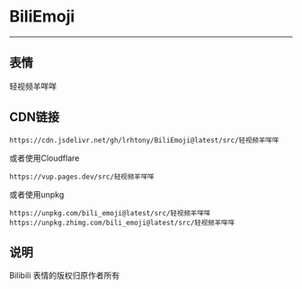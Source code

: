 # BiliEmoji
---
## 表情
轻视频羊咩咩
## CDN链接
```
https://cdn.jsdelivr.net/gh/lrhtony/BiliEmoji@latest/src/轻视频羊咩咩
```
或者使用Cloudflare
```
https://vup.pages.dev/src/轻视频羊咩咩
```
或者使用unpkg
```
https://unpkg.com/bili_emoji@latest/src/轻视频羊咩咩
https://unpkg.zhimg.com/bili_emoji@latest/src/轻视频羊咩咩
```
## 说明
Bilibili 表情的版权归原作者所有
